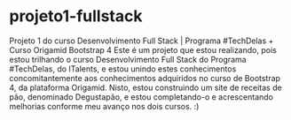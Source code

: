 # projeto1-fullstack
Projeto 1 do curso Desenvolvimento Full Stack | Programa #TechDelas + Curso Origamid Bootstrap 4
Este é um projeto que estou realizando, pois estou trilhando o curso Desenvolvimento Full Stack do Programa #TechDelas, do ITalents, e estou unindo estes
conhecimentos concomitantemente aos conhecimentos adquiridos no curso de Bootstrap 4, da plataforma Origamid. 
Nisto, estou construindo um site de receitas de pão, denominado Degustapão, e estou completando-o e acrescentando melhorias
conforme meu avanço nos dois cursos. :)
